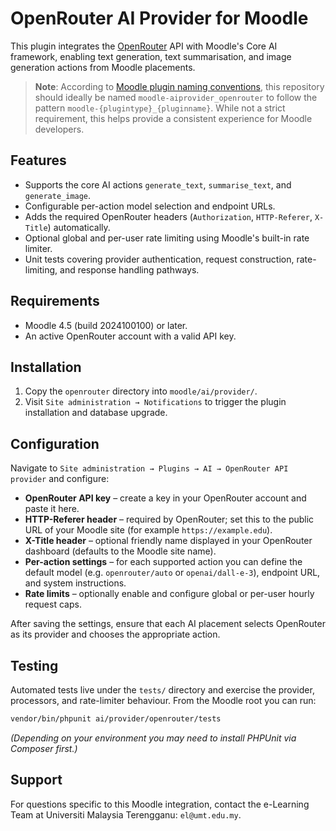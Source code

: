 # OpenRouter AI Provider for Moodle

This plugin integrates the [OpenRouter](https://openrouter.ai/) API with Moodle's Core AI framework, enabling text generation, text summarisation, and image generation actions from Moodle placements.

> **Note**: According to [Moodle plugin naming conventions](https://moodledev.io/general/community/plugincontribution/checklist#code-repository-name), this repository should ideally be named `moodle-aiprovider_openrouter` to follow the pattern `moodle-{plugintype}_{pluginname}`. While not a strict requirement, this helps provide a consistent experience for Moodle developers.

## Features
- Supports the core AI actions `generate_text`, `summarise_text`, and `generate_image`.
- Configurable per-action model selection and endpoint URLs.
- Adds the required OpenRouter headers (`Authorization`, `HTTP-Referer`, `X-Title`) automatically.
- Optional global and per-user rate limiting using Moodle's built-in rate limiter.
- Unit tests covering provider authentication, request construction, rate-limiting, and response handling pathways.

## Requirements
- Moodle 4.5 (build 2024100100) or later.
- An active OpenRouter account with a valid API key.

## Installation
1. Copy the `openrouter` directory into `moodle/ai/provider/`.
2. Visit `Site administration → Notifications` to trigger the plugin installation and database upgrade.

## Configuration
Navigate to `Site administration → Plugins → AI → OpenRouter API provider` and configure:

- **OpenRouter API key** – create a key in your OpenRouter account and paste it here.
- **HTTP-Referer header** – required by OpenRouter; set this to the public URL of your Moodle site (for example `https://example.edu`).
- **X-Title header** – optional friendly name displayed in your OpenRouter dashboard (defaults to the Moodle site name).
- **Per-action settings** – for each supported action you can define the default model (e.g. `openrouter/auto` or `openai/dall-e-3`), endpoint URL, and system instructions.
- **Rate limits** – optionally enable and configure global or per-user hourly request caps.

After saving the settings, ensure that each AI placement selects OpenRouter as its provider and chooses the appropriate action.

## Testing
Automated tests live under the `tests/` directory and exercise the provider, processors, and rate-limiter behaviour. From the Moodle root you can run:

```bash
vendor/bin/phpunit ai/provider/openrouter/tests
```

*(Depending on your environment you may need to install PHPUnit via Composer first.)*

## Support
For questions specific to this Moodle integration, contact the e-Learning Team at Universiti Malaysia Terengganu: `el@umt.edu.my`.

